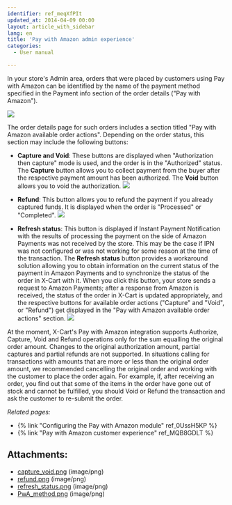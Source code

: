 ```yaml
---
identifier: ref_meqXfPIt
updated_at: 2014-04-09 00:00
layout: article_with_sidebar
lang: en
title: 'Pay with Amazon admin experience'
categories:
  - User manual

---
```



In your store's Admin area, orders that were placed by customers using Pay with Amazon can be identified by the name of the payment method specified in the Payment info section of the order details ("Pay with Amazon").

![]({{site.baseurl}}/attachments/7504753/7602408.png?effects=drop-shadow)

The order details page for such orders includes a section titled "Pay with Amazon available order actions". Depending on the order status, this section may include the following buttons:

*   **Capture and Void**: These buttons are displayed when "Authorization then capture" mode is used, and the order is in the "Authorized" status. The **Capture** button allows you to collect payment from the buyer after the respective payment amount has been authorized. The **Void** button allows you to void the authorization.
    ![]({{site.baseurl}}/attachments/7504753/7602405.png?effects=drop-shadow)
*   **Refund**: This button allows you to refund the payment if you already captured funds. It is displayed when the order is "Processed" or "Completed".
    ![]({{site.baseurl}}/attachments/7504753/7602406.png?effects=drop-shadow)

*   **Refresh status**: This button is displayed if Instant Payment Notification with the results of processing the payment on the side of Amazon Payments was not received by the store. This may be the case if IPN was not configured or was not working for some reason at the time of the transaction. The **Refresh status** button provides a workaround solution allowing you to obtain information on the current status of the payment in Amazon Payments and to synchronize the status of the order in X-Cart with it. When you click this button, your store sends a request to Amazon Payments; after a response from Amazon is received, the status of the order in X-Cart is updated appropriately, and the respective buttons for available order actions ("Capture" and "Void", or "Refund") get displayed in the "Pay with Amazon available order actions" section.
    ![]({{site.baseurl}}/attachments/7504753/7602407.png?effects=drop-shadow)

At the moment, X-Cart's Pay with Amazon integration supports Authorize, Capture, Void and Refund operations only for the sum equalling the original order amount. Changes to the original authorization amount, partial captures and partial refunds are not supported. In situations calling for transactions with amounts that are more or less than the original order amount, we recommended cancelling the original order and working with the customer to place the order again. For example, if, after receiving an order, you find out that some of the items in the order have gone out of stock and cannot be fulfilled, you should Void or Refund the transaction and ask the customer to re-submit the order. 

_Related pages:_

*   {% link "Configuring the Pay with Amazon module" ref_0UssH5KP %}
*   {% link "Pay with Amazon customer experience" ref_MQB8GDLT %}

## Attachments:

* [capture_void.png]({{site.baseurl}}/attachments/7504753/7602405.png) (image/png)
* [refund.png]({{site.baseurl}}/attachments/7504753/7602406.png) (image/png)
* [refresh_status.png]({{site.baseurl}}/attachments/7504753/7602407.png) (image/png)
* [PwA_method.png]({{site.baseurl}}/attachments/7504753/7602408.png) (image/png)
